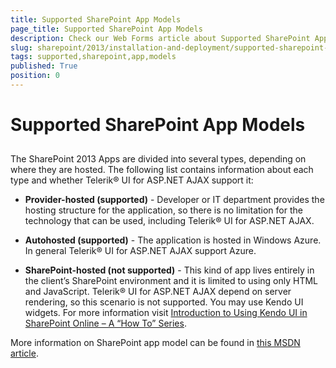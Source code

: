 ```yaml
---
title: Supported SharePoint App Models
page_title: Supported SharePoint App Models
description: Check our Web Forms article about Supported SharePoint App Models.
slug: sharepoint/2013/installation-and-deployment/supported-sharepoint-app-models
tags: supported,sharepoint,app,models
published: True
position: 0
---
```


# Supported SharePoint App Models



## 

The SharePoint 2013 Apps are divided into several types, depending on where they are hosted. The following list contains information about each type and whether Telerik® UI for ASP.NET AJAX support it:

* **Provider-hosted (supported)** - Developer or IT department provides the hosting structure for the application, so there is no limitation for the technology that can be used, including Telerik® UI for ASP.NET AJAX.

* **Autohosted (supported)** - The application is hosted in Windows Azure. In general Telerik® UI for ASP.NET AJAX support Azure.

* **SharePoint-hosted (not supported)** - This kind of app lives entirely in the client’s SharePoint environment and it is limited to using only HTML and JavaScript. Telerik® UI for ASP.NET AJAX depend on server rendering, so this scenario is not supported. You may use Kendo UI widgets. For more information visit [Introduction to Using Kendo UI in SharePoint Online – A “How To” Series](https://developer.telerik.com/featured/introduction-using-kendo-ui-sharepoint-online-series/).

More information on SharePoint app model can be found in [this MSDN article](https://msdn.microsoft.com/library/office/apps/fp179930%28v=office.15%29).
